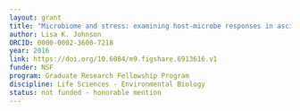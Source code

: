 ```yaml
---
layout: grant
title: "Microbiome and stress: examining host-microbe responses in ascidians following acute low salinity exposure"
author: Lisa K. Johnson
ORCID: 0000-0002-3600-7218
year: 2016
link: https://doi.org/10.6084/m9.figshare.6913616.v1
funder: NSF
program: Graduate Research Fellowship Program
discipline: Life Sciences - Environmental Biology
status: not funded - honorable mention
---
```


